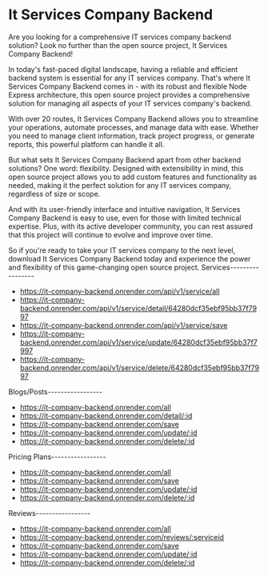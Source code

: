 
# It Services Company Backend
 Are you looking for a comprehensive IT services company backend solution? Look no further than the open source project, It Services Company Backend!

In today's fast-paced digital landscape, having a reliable and efficient backend system is essential for any IT services company. That's where It Services Company Backend comes in - with its robust and flexible Node Express architecture, this open source project provides a comprehensive solution for managing all aspects of your IT services company's backend.

With over 20 routes, It Services Company Backend allows you to streamline your operations, automate processes, and manage data with ease. Whether you need to manage client information, track project progress, or generate reports, this powerful platform can handle it all.

But what sets It Services Company Backend apart from other backend solutions? One word: flexibility. Designed with extensibility in mind, this open source project allows you to add custom features and functionality as needed, making it the perfect solution for any IT services company, regardless of size or scope.

And with its user-friendly interface and intuitive navigation, It Services Company Backend is easy to use, even for those with limited technical expertise. Plus, with its active developer community, you can rest assured that this project will continue to evolve and improve over time.

So if you're ready to take your IT services company to the next level, download It Services Company Backend today and experience the power and flexibility of this game-changing open source project.
Services-----------------

* https://it-company-backend.onrender.com/api/v1/service/all
* https://it-company-backend.onrender.com/api/v1/service/detail/64280dcf35ebf95bb37f7997
* https://it-company-backend.onrender.com/api/v1/service/save
* https://it-company-backend.onrender.com/api/v1/service/update/64280dcf35ebf95bb37f7997
* https://it-company-backend.onrender.com/api/v1/service/delete/64280dcf35ebf95bb37f7997


Blogs/Posts-----------------
 * https://it-company-backend.onrender.com/all
 * https://it-company-backend.onrender.com/detail/:id
 * https://it-company-backend.onrender.com/save
 * https://it-company-backend.onrender.com/update/:id
 * https://it-company-backend.onrender.com/delete/:id


Pricing Plans-----------------

 * https://it-company-backend.onrender.com/all
 * https://it-company-backend.onrender.com/save
 * https://it-company-backend.onrender.com/update/:id
 * https://it-company-backend.onrender.com/delete/:id

Reviews-----------------

 * https://it-company-backend.onrender.com/all
 * https://it-company-backend.onrender.com/reviews/:serviceid
 * https://it-company-backend.onrender.com/save
 * https://it-company-backend.onrender.com/update/:id
 * https://it-company-backend.onrender.com/delete/:id
